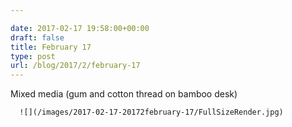 ```yaml
---

date: 2017-02-17 19:58:00+00:00
draft: false
title: February 17
type: post
url: /blog/2017/2/february-17
---
```


Mixed media (gum and cotton thread on bamboo desk)


  
      ![](/images/2017-02-17-20172february-17/FullSizeRender.jpg)

